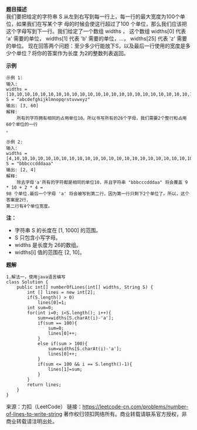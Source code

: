 **题目描述**  
	我们要把给定的字符串 S 从左到右写到每一行上，每一行的最大宽度为100个单位，如果我们在写某个字
母的时候会使这行超过了100 个单位，那么我们应该把这个字母写到下一行。我们给定了一个数组 widths ，
这个数组 widths[0] 代表 'a' 需要的单位， widths[1] 代表 'b' 需要的单位，...， widths[25] 代表 
'z' 需要的单位。
	现在回答两个问题：至少多少行能放下S，以及最后一行使用的宽度是多少个单位？将你的答案作为长度
为2的整数列表返回。

**示例**
```
示例 1:
输入: 
widths = [10,10,10,10,10,10,10,10,10,10,10,10,10,10,10,10,10,10,10,10,10,10,10,10,10,10]
S = "abcdefghijklmnopqrstuvwxyz"
输出: [3, 60]
解释: 
	所有的字符拥有相同的占用单位10。所以书写所有的26个字母，我们需要2个整行和占用60个单位的一行
。
```
```
示例 2:
输入: 
widths = [4,10,10,10,10,10,10,10,10,10,10,10,10,10,10,10,10,10,10,10,10,10,10,10,10,10]
S = "bbbcccdddaaa"
输出: [2, 4]
解释: 
	除去字母'a'所有的字符都是相同的单位10，并且字符串 "bbbcccdddaa" 将会覆盖 9 * 10 + 2 * 4 = 
98 个单位.最后一个字母 'a' 将会被写到第二行，因为第一行只剩下2个单位了。所以，这个答案是2行，
第二行有4个单位宽度。
```

**注：**  
+ 字符串 S 的长度在 [1, 1000] 的范围。
+ S 只包含小写字母。
+ widths 是长度为 26的数组。
+ widths[i] 值的范围在 [2, 10]。

**题解**  
```
1.解法一，使用java语言编写
class Solution {
    public int[] numberOfLines(int[] widths, String S) {
        int [] lines = new int[2];
        if(S.length() > 0)
            lines[0]=1;
        int sum=0;
        for(int i=0; i<S.length(); i++){
            sum+=widths[S.charAt(i)-'a'];
            if(sum == 100){
                sum=0;
                lines[0]++;
            }
            else if(sum > 100){
                sum=widths[S.charAt(i)-'a'];
                lines[0]++;
            }
            if(sum <= 100 && i == S.length()-1){
                lines[1]=sum;
            }
        }
        return lines;
    }
}
```

来源：力扣（LeetCode）
链接：https://leetcode-cn.com/problems/number-of-lines-to-write-string
著作权归领扣网络所有。商业转载请联系官方授权，非商业转载请注明出处。